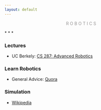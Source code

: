 ```yaml
---
layout: default
---
```

<p style="text-align: center; color:#5c58589f; margin =0">R O B O T I C S</p>
* * *

### Lectures

- UC Berkely: [CS 287: Advanced Robotics](https://people.eecs.berkeley.edu/~pabbeel/cs287-fa15/)

### Learn Robotics

- General Advice: [Quora](https://www.quora.com/What-are-the-best-online-courses-to-learn-robotics)

### Simulation

- [Wikipedia](https://en.wikipedia.org/wiki/Robotics_simulator)